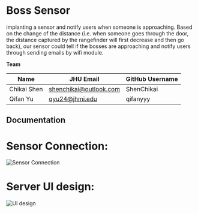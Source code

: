 # Boss Sensor

implanting a sensor and notify users when someone is approaching. Based on the change of the distance (i.e. when someone goes through the door, the distance captured by the rangefinder will first decrease and then go back), our sensor could tell if the bosses are approaching and notify users through sending emails by wifi module. 

**Team**

| Name       | JHU Email      | GitHub Username |
| ----       | ---------      | --------------- |
| Chikai Shen | shenchikai@outlook.com  |   ShenChikai       |
| Qifan Yu   | qyu24@jhmi.edu |  qifanyyy     |



## Documentation

# Sensor Connection:
![Sensor Connection](https://github.com/qifanyyy/Boss-Sensor/blob/main/Pictures/Connection.png)

# Server UI design:
![UI design](https://github.com/qifanyyy/Boss-Sensor/blob/main/Pictures/ui_design.jpg)
